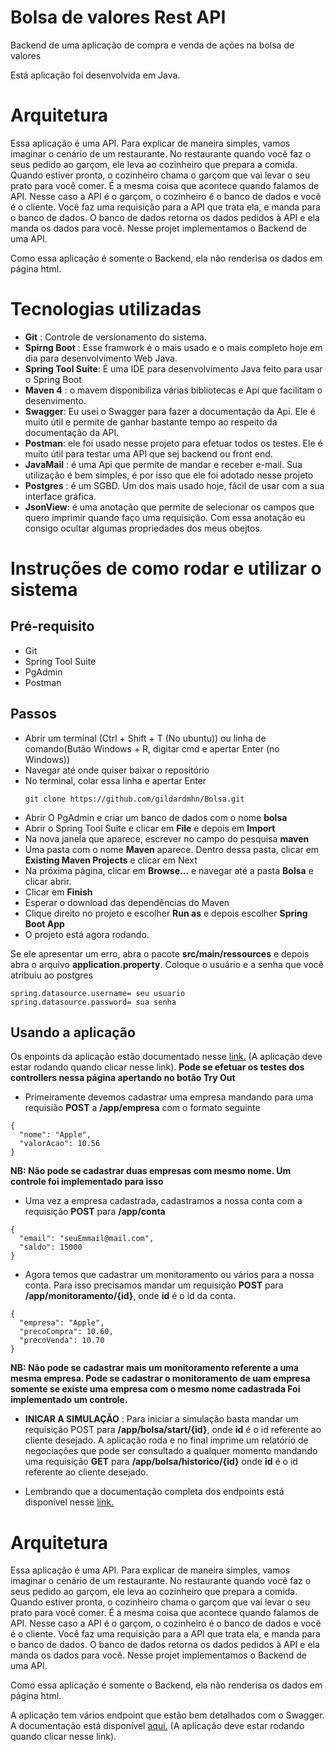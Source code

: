 # Bolsa de valores Rest API
Backend de uma aplicação de compra e venda de ações na bolsa de valores

Está aplicação foi desenvolvida em Java.

# Arquitetura
Essa aplicação é uma API. Para explicar de maneira simples, vamos imaginar o cenário de um restaurante. No restaurante quando você faz o seus pedido ao garçom, ele leva ao cozinheiro que prepara a comida. Quando estiver pronta, o cozinheiro chama o garçom que vai levar o seu prato para você comer. É a mesma coisa que acontece quando falamos de API. Nesse caso a API é o garçom, o cozinheiro é o banco de dados e você é o cliente. Você faz uma requisição para a API que trata ela, e manda para o banco de dados. O banco de dados retorna os dados pedidos à API e ela manda os dados para você. Nesse projet implementamos o Backend de uma API.

Como essa aplicação é somente o Backend, ela não renderisa os dados em página html.

# Tecnologias utilizadas
* **Git** : Controle de versionamento do sistema.
* **Spirng Boot** : Esse framwork é o mais usado e o mais completo hoje em dia para desenvolvimento Web Java.
* **Spring Tool Suite**: É uma IDE para desenvolvimento Java feito para usar o Spring Boot
* **Maven 4** : o mavem disponibiliza várias bibliotecas e Api que facilitam o desenvimento.
* **Swagger**: Eu usei o Swagger para fazer a documentação da Api. Ele é muito útil e permite de ganhar bastante tempo ao respeito da documentação da API.
* **Postman**: ele foi usado nesse projeto para efetuar todos os testes. Ele é muito útil para testar uma API que sej backend ou front end.
* **JavaMail** : é uma Api que permite de mandar e receber e-mail. Sua utilização é bem simples, é por isso que ele foi adotado nesse projeto
* **Postgres** : é um SGBD. Um dos mais usado hoje, fácil de usar com a sua interface gráfica.
* **JsonView**: é uma anotação que permite de selecionar os campos que quero imprimir quando faço uma requisição. Com essa anotação eu consigo ocultar algumas propriedades dos meus obejtos.

# Instruções de como rodar e utilizar o sistema

## Pré-requisito

* Git
* Spring Tool Suite
* PgAdmin
* Postman

## Passos

* Abrir um terminal (Ctrl + Shift + T (No ubuntu)) ou linha de comando(Butão Windows + R, digitar cmd e apertar Enter (no Windows))
* Navegar até onde quiser baixar o repositório
* No terminal, colar essa linha e apertar Enter
  ```
  git clone https://github.com/gildardmhn/Bolsa.git
  ```
* Abrir O PgAdmin e criar um banco de dados com o nome **bolsa**
* Abrir o Spring Tool Suite e clicar em **File** e depois em **Import**
* Na nova janela que aparece, escrever no campo do pesquisa **maven**
* Uma pasta com o nome **Maven** aparece. Dentro dessa pasta, clicar em **Existing Maven Projects** e clicar em Next
* Na próxima página, clicar em **Browse...** e navegar até a pasta **Bolsa** e clicar abrir.
* Clicar em  **Finish**
* Esperar o download das dependências do Maven
* Clique direito no projeto e escolher **Run as** e depois escolher **Spring Boot App**
* O projeto está agora rodando.

Se ele apresentar um erro, abra o pacote **src/main/ressources** e depois abra o arquivo **application.property**.
Coloque o usuário e a senha que você atribuiu ao postgres
 ```
spring.datasource.username= seu usuario
spring.datasource.password= sua senha 
```

## Usando a aplicação

Os enpoints da aplicação estão documentado nesse [link.](http://localhost:9000/swagger-ui.html) (A aplicação deve estar rodando quando clicar nesse link).
**Pode se efetuar os testes dos controllers nessa página apertando no botão Try Out**
* Primeiramente devemos cadastrar uma empresa mandando para uma requisião **POST** a **/app/empresa** com o formato seguinte
```
{
  "nome": "Apple",
  "valorAcao": 10.56
}
```
**NB: Não pode se cadastrar duas empresas com mesmo nome. Um controle foi implementado para isso**

* Uma vez a empresa cadastrada, cadastramos a nossa conta com a requisição **POST** para **/app/conta**
```
{
  "email": "seuEmmail@mail.com",
  "saldo": 15000
}
```

* Agora temos que cadastrar um monitoramento ou vários para a nossa conta. Para isso precisamos mandar um requisição **POST** para
**/app/monitoramento/{id}**, onde **id** é o id da conta.
```
{
  "empresa": "Apple",
  "precoCompra": 10.60,
  "precoVenda": 10.70
}
```

**NB: Não pode se cadastrar mais um monitoramento referente a uma mesma empresa. 
Pode se cadastrar o monitoramento de uam empresa somente se existe uma empresa com o mesmo nome cadastrada Foi implementado um controle.**

* **INICAR A SIMULAÇÃO** : 
Para iniciar a simulação basta mandar um requisição POST para **/app/bolsa/start/{id}**, onde **id** é o id referente ao cliente desejado.
A aplicação roda e no final imprime um relatório de negociações que pode ser consultado a qualquer momento mandando uma 
requisição **GET** para **/app/bolsa/historico/{id}** onde **id** é o id referente ao cliente desejado.

* Lembrando que a documentação completa dos endpoints está disponível nesse [link.](http://localhost:9000/swagger-ui.html)

# Arquitetura
Essa aplicação é uma API. Para explicar de maneira simples, vamos imaginar o cenário de um restaurante. No restaurante quando você faz o seus pedido ao garçom, ele leva ao cozinheiro que prepara a comida. Quando estiver pronta, o cozinheiro chama o garçom que vai levar o seu prato para você comer. É a mesma coisa que acontece quando falamos de API. Nesse caso a API é o garçom, o cozinheiro é o banco de dados e você é o cliente. Você faz uma requisição para a API que trata ela, e manda para o banco de dados. O banco de dados retorna os dados pedidos à API e ela manda os dados para você. Nesse projet implementamos o Backend de uma API.

Como essa aplicação é somente o Backend, ela não renderisa os dados em página html.

A aplicação tem vários endpoint que estão bem detalhados com o Swagger. A documentação está disponível [aqui.](http://localhost:9000/swagger-ui.html) (A aplicação deve estar rodando quando clicar nesse link).
